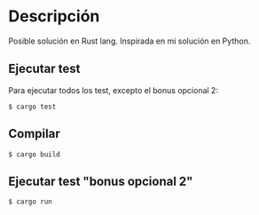 # Descripción

Posible solución en Rust lang. Inspirada en mi solución en Python.


## Ejecutar test

Para ejecutar todos los test, excepto el bonus opcional 2:

```
$ cargo test
```

## Compilar

```
$ cargo build
```

## Ejecutar test "bonus opcional 2"

```
$ cargo run
```